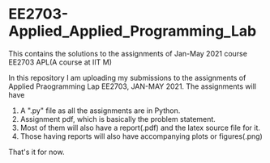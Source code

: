# EE2703-Applied_Applied_Programming_Lab
This contains the solutions to the assignments of Jan-May 2021 course EE2703 APL(A course at IIT M)

In this repository I am uploading my submissions to the assignments of Applied Praogramming Lap EE2703, JAN-MAY 2021.
The assignments will have
  1. A ".py" file as all the assignments are in Python.
  2. Assignment pdf, which is basically the problem statement.
  3. Most of them will also have a report(.pdf) and the latex source file for it.
  4. Those having reports will also have accompanying plots or figures(.png)

That's it for now.
